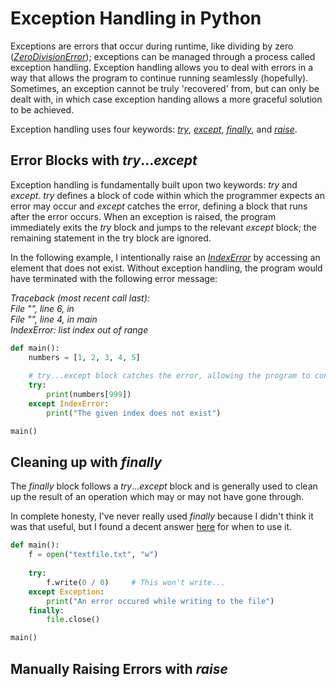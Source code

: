 # Exception Handling in Python
Exceptions are errors that occur during runtime, like dividing by zero ([_ZeroDivisionError_](https://docs.python.org/3/library/exceptions.html#ZeroDivisionError)); exceptions
can be managed through a process called exception handling. Exception handling allows you to deal with errors in a way that allows the program to continue running seamlessly 
(hopefully). Sometimes, an exception cannot be truly 'recovered' from, but can only be dealt with, in which case exception handing allows a more graceful solution to be achieved.

Exception handling uses four keywords: [_try_](https://www.w3schools.com/python/ref_keyword_try.asp), [_except_](https://www.w3schools.com/python/ref_keyword_except.asp), [_finally_](https://www.w3schools.com/python/ref_keyword_finally.asp), and [_raise_](https://www.w3schools.com/python/ref_keyword_raise.asp).

## Error Blocks with _try_..._except_
Exception handling is fundamentally built upon two keywords: _try_ and _except_. _try_ defines a block of code within which the programmer expects an error may occur and _except_
catches the error, defining a block that runs after the error occurs. When an exception is raised, the program immediately exits the _try_ block and jumps to the relevant _except_
block; the remaining statement in the try block are ignored.

In the following example, I intentionally raise an [_IndexError_](https://docs.python.org/3/library/exceptions.html#IndexError) by accessing an element that does not exist.
Without exception handling, the program would have terminated with the following error message:

_Traceback (most recent call last): <br />
  File "<string>", line 6, in <module> <br />
File "<string>", line 4, in main <br />
IndexError: list index out of range_ <br />
 
```Python
def main():
    numbers = [1, 2, 3, 4, 5]
    
    # try...except block catches the error, allowing the program to continue
    try:
        print(numbers[999])
    except IndexError:
        print("The given index does not exist")

main()
```

## Cleaning up with _finally_
The _finally_ block follows a _try_..._except_ block and is generally used to clean up the result of an operation which may or may not have gone through.
  
In complete honesty, I've never really used _finally_ because I didn't think it was that useful, but I found a decent answer [here](https://stackoverflow.com/questions/11551996/why-do-we-need-the-finally-clause-in-python) for when to use it.  
```Python
def main():
    f = open("textfile.txt", "w")
    
    try:
        f.write(0 / 0)     # This won't write...
    except Exception:
        print("An error occured while writing to the file")
    finally:
        file.close()

main()
```

## Manually Raising Errors with _raise_

```Python

```
